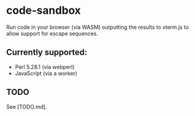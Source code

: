 # code-sandbox

Run code in your browser (via WASM) outputting the results to xterm.js to allow support for escape sequences.

## Currently supported:

 - Perl 5.28.1 (via webperl)
 - JavaScript (via a worker)

## TODO

See [TODO.md].
